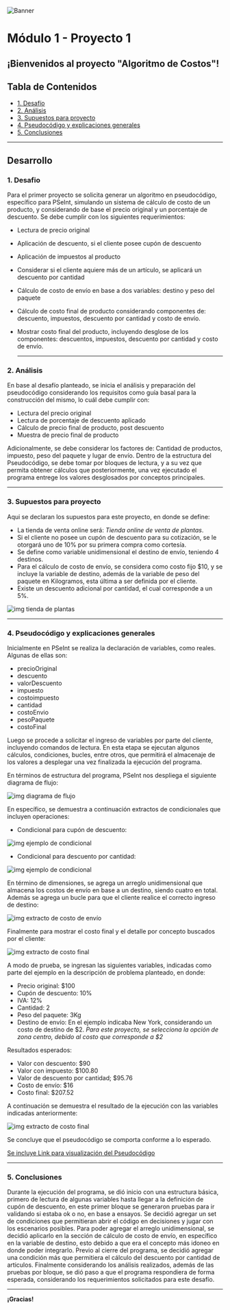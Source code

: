 ![Banner](./images/Banner_ppal.png)
# Módulo 1 - Proyecto 1
## ¡Bienvenidos al proyecto "Algoritmo de Costos"!

## Tabla de Contenidos
* [1. Desafío](#1-Desafío)
* [2. Análisis](#2-Análisis)
* [3. Supuestos para proyecto](#3-Supuestos-para-proyecto)
* [4. Pseudocódigo y explicaciones generales](#4-Pseudocódigo-y-explicaciones-generales)
* [5. Conclusiones](#5-Conclusiones)

****
## Desarrollo

### 1. Desafio
 Para el primer proyecto se solicita generar un algoritmo en pseudocódigo, específico para PSeInt, simulando un sistema de cálculo de costo de un producto, y considerando de base el precio original y un porcentaje de descuento. Se debe cumplir con los siguientes requerimientos:
- Lectura de precio original
- Aplicación de descuento, si el cliente posee cupón de descuento
- Aplicación de impuestos al producto
- Considerar si el cliente aquiere más de un artículo, se aplicará un descuento por cantidad
- Cálculo de costo de envío en base a dos variables: destino y peso del paquete
- Cálculo de costo final de producto considerando componentes de: descuento, impuestos, descuento por cantidad y costo de envío.
- Mostrar costo final del producto, incluyendo desglose de los componentes: descuentos, impuestos, descuento por cantidad y costo de envío.

  ****
  
### 2. Análisis
 En base al desafío planteado, se inicia el análisis y preparación del pseudocódigo considerando los requisitos como guía basal para la construcción del mismo, lo cuál debe cumplir con:
- Lectura del precio original
- Lectura de porcentaje de descuento aplicado
- Cálculo de precio final de producto, post descuento
- Muestra de precio final de producto

 Adicionalmente, se debe considerar los factores de: Cantidad de productos, impuesto, peso del paquete y lugar de envío.
Dentro de la estructura del Pseudocódigo, se debe tomar por bloques de lectura, y a su vez que permita obtener cálculos que posteriormente, una vez ejecutado el programa entrege los valores desglosados por conceptos principales.

****

### 3. Supuestos para proyecto
 Aqui se declaran los supuestos para este proyecto, en donde se define:
- La tienda de venta online será: *Tienda online de venta de plantas*.
- Si el cliente no posee un cupón de descuento para su cotización, se le otorgará uno de 10% por su primera compra como cortesía.
- Se define como variable unidimensional el destino de envío, teniendo 4 destinos.
- Para el cálculo de costo de envío, se considera como costo fijo $10, y se incluye la variable de destino, además de la variable de peso del paquete en Kilogramos, esta última a ser definida por el cliente.
- Existe un descuento adicional por cantidad, el cual corresponde a un 5%.


![img tienda de plantas](./images/Proyecto_plantas.png)

****

### 4. Pseudocódigo y explicaciones generales

Inicialmente en PSeInt se realiza la declaración de variables, como reales. Algunas de ellas son:
- precioOriginal
- descuento
- valorDescuento
- impuesto
- costoimpuesto
- cantidad
- costoEnvio
- pesoPaquete
- costoFinal

 Luego se procede a solicitar el ingreso de variables por parte del cliente, incluyendo comandos de lectura. En esta etapa se ejecutan algunos cálculos, condiciones, bucles, entre otros, que permitirá el almacenaje de los valores a desplegar una vez finalizada la ejecución del programa.
 
 En términos de estructura del programa, PSeInt nos despliega el siguiente diagrama de flujo:

  ![img diagrama de flujo](./images/Diagrama_flujo.png) 
   
 En específico, se demuestra a continuación extractos de condicionales que incluyen operaciones:
   - Condicional para cupón de descuento:
     
   ![img ejemplo de condicional](./images/Extracto_condicional1.png)
  
   - Condicional para descuento por cantidad:
     
  ![img ejemplo de condicional](./images/Extracto_condicional2.png)
  
 En término de dimensiones, se agrega un arreglo unidimensional que almacena los costos de envío en base a un destino, siendo cuatro en total. Además se agrega un bucle para que el cliente realice el correcto ingreso de destino:
 
![img extracto de costo de envío](./images/Extracto_costoenvio.png)

 Finalmente para mostrar el costo final y el detalle por concepto buscados por el cliente:
 
![img extracto de costo final](./images/Extracto_costofinal.png)

 A modo de prueba, se ingresan las siguientes variables, indicadas como parte del ejemplo en la descripción de problema planteado, en donde:
- Precio original: $100
- Cupón de descuento: 10%
- IVA: 12%
- Cantidad: 2
- Peso del paquete: 3Kg
- Destino de envío: En el ejemplo indicaba New York, considerando un costo de destino de $2.
  *Para este proyecto, se selecciona la opción  de zona centro, debido al costo que corresponde a $2*

 Resultados esperados:
 - Valor con descuento: $90
 - Valor con impuesto: $100.80
 - Valor de descuento por cantidad; $95.76
 - Costo de envío: $16
 - Costo final: $207.52

 A continuación se demuestra el resultado de la ejecución con las variables indicadas anteriormente:
 
  ![img extracto de costo final](./images/Prueba_resultado.png)

 Se concluye que el pseudocódigo se comporta conforme a lo esperado.
 
[Se incluye Link para visualización del Pseudocódigo](./CalcularCostoFinalProducto_Final_ATC.psc)
  
  ****
  
  ### 5. Conclusiones
  Durante la ejecución del programa, se dió inicio con una estructura básica, primero de lectura de algunas variables hasta llegar a la definición de cupón de descuento, en este primer bloque se generaron pruebas para ir validando si estaba ok o no, en base a ensayos. Se decidió agregar un set de condiciones que permitieran abrir el código en decisiones y jugar con los escenarios posibles. 
  Para poder agregar el arreglo unidimensional, se decidió aplicarlo en la sección de cálculo de costo de envío, en específico en la variable de destino, esto debido a que era el concepto más idoneo en donde poder integrarlo.
  Previo al cierre del programa, se decidió agregar una condición más que permitiera el cálculo del descuento por cantidad de articulos. 
  Finalmente considerando los análisis realizados, además de las pruebas por bloque, se dió paso a que el programa respondiera de forma esperada, considerando los requerimientos solicitados para este desafío.  

  ****

**¡Gracias!**

